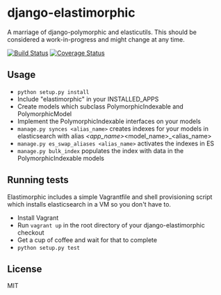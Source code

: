 django-elastimorphic
====================
A marriage of django-polymorphic and elasticutils. This should be considered
a work-in-progress and might change at any time. 

[![Build Status](https://travis-ci.org/theonion/django-elastimorphic.png?branch=master)](https://travis-ci.org/theonion/django-elastimorphic)
[![Coverage Status](https://coveralls.io/repos/theonion/django-elastimorphic/badge.png)](https://coveralls.io/r/theonion/django-elastimorphic)

Usage
-----
* `python setup.py install`
* Include "elastimorphic" in your INSTALLED_APPS
* Create models which subclass PolymorphicIndexable and PolymorphicModel
* Implement the PolymorphicIndexable interfaces on your models
* `manage.py synces <alias_name>` creates indexes for your models in elasticsearch with alias <dbname>_<app_name>_<model_name>_<alias_name>
* `manage.py es_swap_aliases <alias_name>` activates the indexes in ES
* `manage.py bulk_index` populates the index with data in the PolymorphicIndexable models

Running tests
-------------
Elastimorphic includes a simple Vagrantfile and shell provisioning script
which installs elasticsearch in a VM so you don't have to. 

* Install Vagrant
* Run `vagrant up` in the root directory of your django-elastimorphic checkout
* Get a cup of coffee and wait for that to complete
* `python setup.py test`

License
-------
MIT
